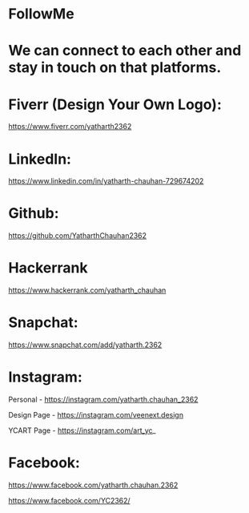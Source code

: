# FollowMe

# We can connect to each other and stay in touch on that platforms.

# Fiverr (Design Your Own Logo):

https://www.fiverr.com/yatharth2362

# LinkedIn:

https://www.linkedin.com/in/yatharth-chauhan-729674202

# Github:

https://github.com/YatharthChauhan2362

# Hackerrank

https://www.hackerrank.com/yatharth_chauhan

# Snapchat:

https://www.snapchat.com/add/yatharth.2362

# Instagram:

Personal - https://instagram.com/yatharth.chauhan_2362

Design Page - https://instagram.com/veenext.design

YCART Page - https://instagram.com/art_yc_

# Facebook:

https://www.facebook.com/yatharth.chauhan.2362

https://www.facebook.com/YC2362/
